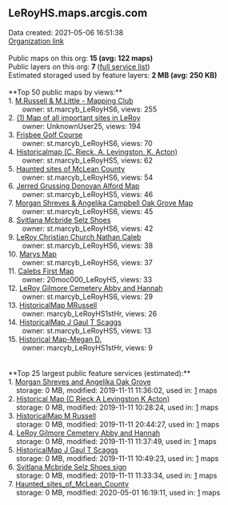 <h2>LeRoyHS.maps.arcgis.com</h2> Data created: 2021-05-06 16:51:38 <br /><a target='new' href='https://LeRoyHS.maps.arcgis.com'>Organization link</a><br /><br />Public maps on this org: <b>15 (avg: 122 maps)</b><br />Public layers on this org: <b>7 </b>(<a target='new' href='https://services.arcgis.com/lRMoThvNoW7FE5UK/ArcGIS/rest/services'>full service list</a>)<br />Estimated storaged used by feature layers: <b>2 MB (avg: 250 KB)</b><br /><br />**Top 50 public maps by views:**<br />  1. <a target='new' href='https://www.arcgis.com/home/item.html?id=5de913678dd546249ddcd283f29c8d63'>M.Russell & M.Little - Mapping Club</a> <br />  &nbsp;&nbsp;&nbsp;&nbsp; &nbsp;&nbsp;owner: st.marcyb_LeRoyHS6, views: 255<br />  2. <a target='new' href='https://www.arcgis.com/home/item.html?id=5cda28f4e4c9410bb24eb5bf32e8b849'>(1) Map of all important sites in LeRoy</a> <br />  &nbsp;&nbsp;&nbsp;&nbsp; &nbsp;&nbsp;owner: UnknownUser25, views: 194<br />  3. <a target='new' href='https://www.arcgis.com/home/item.html?id=e9c4d07c830949f88520c015e592f15b'>Frisbee Golf Course</a> <br />  &nbsp;&nbsp;&nbsp;&nbsp; &nbsp;&nbsp;owner: st.marcyb_LeRoyHS6, views: 70<br />  4. <a target='new' href='https://www.arcgis.com/home/item.html?id=c88c07f659f14ff095d00db5f24c69d7'>Historicalmap (C. Rieck, A. Levingston, K. Acton)</a> <br />  &nbsp;&nbsp;&nbsp;&nbsp; &nbsp;&nbsp;owner: st.marcyb_LeRoyHS5, views: 62<br />  5. <a target='new' href='https://www.arcgis.com/home/item.html?id=b72efdc9b8224bf0a13327db293bee82'>Haunted sites of McLean County</a> <br />  &nbsp;&nbsp;&nbsp;&nbsp; &nbsp;&nbsp;owner: st.marcyb_LeRoyHS6, views: 54<br />  6. <a target='new' href='https://www.arcgis.com/home/item.html?id=f3557a126d9f40e38da82ebc58baffce'>Jerred Grussing  Donovan Alford  Map</a> <br />  &nbsp;&nbsp;&nbsp;&nbsp; &nbsp;&nbsp;owner: st.marcyb_LeRoyHS5, views: 46<br />  7. <a target='new' href='https://www.arcgis.com/home/item.html?id=1be669da65df48d1a1367e01003a9c50'>Morgan Shreves &amp; Angelika Campbell Oak Grove Map</a> <br />  &nbsp;&nbsp;&nbsp;&nbsp; &nbsp;&nbsp;owner: st.marcyb_LeRoyHS6, views: 45<br />  8. <a target='new' href='https://www.arcgis.com/home/item.html?id=536c2bd9620541e9b51b10b07e8355d3'>Svitlana Mcbride Selz Shoes</a> <br />  &nbsp;&nbsp;&nbsp;&nbsp; &nbsp;&nbsp;owner: st.marcyb_LeRoyHS6, views: 42<br />  9. <a target='new' href='https://www.arcgis.com/home/item.html?id=1e407d235ff14376b0405985e00f2c73'>LeRoy Christian Church Nathan Caleb</a> <br />  &nbsp;&nbsp;&nbsp;&nbsp; &nbsp;&nbsp;owner: st.marcyb_LeRoyHS6, views: 38<br />  10. <a target='new' href='https://www.arcgis.com/home/item.html?id=6bc1b6af68164b89b6bcd51db2f58971'>Marys Map</a> <br />  &nbsp;&nbsp;&nbsp;&nbsp; &nbsp;&nbsp;owner: st.marcyb_LeRoyHS6, views: 37<br />  11. <a target='new' href='https://www.arcgis.com/home/item.html?id=840e908b75944a6ca9e6048ce2399105'>Calebs First Map</a> <br />  &nbsp;&nbsp;&nbsp;&nbsp; &nbsp;&nbsp;owner: 20moc000_LeRoyHS, views: 33<br />  12. <a target='new' href='https://www.arcgis.com/home/item.html?id=c535a7cf9a864d10ab650d4b6b4451a3'>LeRoy Gilmore Cemetery Abby and Hannah</a> <br />  &nbsp;&nbsp;&nbsp;&nbsp; &nbsp;&nbsp;owner: st.marcyb_LeRoyHS6, views: 29<br />  13. <a target='new' href='https://www.arcgis.com/home/item.html?id=3c0167f11d4a467fb41710c98f6762d5'>HistoricalMap MRussell</a> <br />  &nbsp;&nbsp;&nbsp;&nbsp; &nbsp;&nbsp;owner: marcyb_LeRoyHS1stHr, views: 26<br />  14. <a target='new' href='https://www.arcgis.com/home/item.html?id=a5a53226f5e344c1942418e7ef1050dd'>HistoricalMap J Gaul T Scaggs</a> <br />  &nbsp;&nbsp;&nbsp;&nbsp; &nbsp;&nbsp;owner: st.marcyb_LeRoyHS5, views: 13<br />  15. <a target='new' href='https://www.arcgis.com/home/item.html?id=7d6ae40ce21946beac4ad19009f6f144'>Historical Map-Megan D.</a> <br />  &nbsp;&nbsp;&nbsp;&nbsp; &nbsp;&nbsp;owner: marcyb_LeRoyHS1stHr, views: 9<br /><br /><br />**Top 25 largest public feature services (estimated):**<br /> 1. <a target='new' href='https://www.arcgis.com/home/item.html?id=6ccd217ee3ce449fb082d6b96b85a315'>Morgan Shreves and Angelika Oak Grove</a><br /> &nbsp;&nbsp;&nbsp;&nbsp;storage: 0 MB, modified: 2019-11-11 11:36:02,  used in: <a target='new' href='https://ed-ind-tb.s3-us-west-1.amazonaws.com/ADI/6ccd217ee3ce449fb082d6b96b85a315.html'> 1</a> maps<br /> 2. <a target='new' href='https://www.arcgis.com/home/item.html?id=2abc64a96d134ff3bf8fa153acf6bc1c'>Historical Map (C Rieck A Levingston K Acton)</a><br /> &nbsp;&nbsp;&nbsp;&nbsp;storage: 0 MB, modified: 2019-11-11 10:28:24,  used in: <a target='new' href='https://ed-ind-tb.s3-us-west-1.amazonaws.com/ADI/2abc64a96d134ff3bf8fa153acf6bc1c.html'> 1</a> maps<br /> 3. <a target='new' href='https://www.arcgis.com/home/item.html?id=57db0b4274f541a7bcc505c0ddeec0b2'>HistoricalMap M Russell</a><br /> &nbsp;&nbsp;&nbsp;&nbsp;storage: 0 MB, modified: 2019-11-11 20:44:27,  used in: <a target='new' href='https://ed-ind-tb.s3-us-west-1.amazonaws.com/ADI/57db0b4274f541a7bcc505c0ddeec0b2.html'> 1</a> maps<br /> 4. <a target='new' href='https://www.arcgis.com/home/item.html?id=c19c5b0cdb7f4e0d99f5dab4b6cf26d4'>LeRoy Gilmore Cemetery Abby and Hannah</a><br /> &nbsp;&nbsp;&nbsp;&nbsp;storage: 0 MB, modified: 2019-11-11 11:37:49,  used in: <a target='new' href='https://ed-ind-tb.s3-us-west-1.amazonaws.com/ADI/c19c5b0cdb7f4e0d99f5dab4b6cf26d4.html'> 1</a> maps<br /> 5. <a target='new' href='https://www.arcgis.com/home/item.html?id=3a2ce18e9a2f49848dc771b91b51bf3c'>HistoricalMap J Gaul T Scaggs</a><br /> &nbsp;&nbsp;&nbsp;&nbsp;storage: 0 MB, modified: 2019-11-11 10:49:23,  used in: <a target='new' href='https://ed-ind-tb.s3-us-west-1.amazonaws.com/ADI/3a2ce18e9a2f49848dc771b91b51bf3c.html'> 1</a> maps<br /> 6. <a target='new' href='https://www.arcgis.com/home/item.html?id=3dc714d3a6e94eacaf18b87ef963d96c'>Svitlana Mcbride Selz Shoes sign</a><br /> &nbsp;&nbsp;&nbsp;&nbsp;storage: 0 MB, modified: 2019-11-11 11:33:34,  used in: <a target='new' href='https://ed-ind-tb.s3-us-west-1.amazonaws.com/ADI/3dc714d3a6e94eacaf18b87ef963d96c.html'> 1</a> maps<br /> 7. <a target='new' href='https://www.arcgis.com/home/item.html?id=c96cdeabb9f7491dbcaec26e92ea1547'>Haunted_sites_of_McLean_County</a><br /> &nbsp;&nbsp;&nbsp;&nbsp;storage: 0 MB, modified: 2020-05-01 16:19:11,  used in: <a target='new' href='https://ed-ind-tb.s3-us-west-1.amazonaws.com/ADI/c96cdeabb9f7491dbcaec26e92ea1547.html'> 1</a> maps<br />